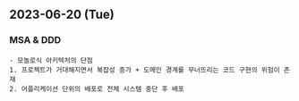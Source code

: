 ## 2023-06-20 (Tue)

### MSA & DDD
    - 모놀로식 아키텍처의 단점
    1. 프로젝트가 거대해지면서 복잡성 증가 + 도메인 경계를 무너뜨리는 코드 구현의 위험이 존재
    2. 어플리케이션 단위의 배포로 전체 시스템 중단 후 배포